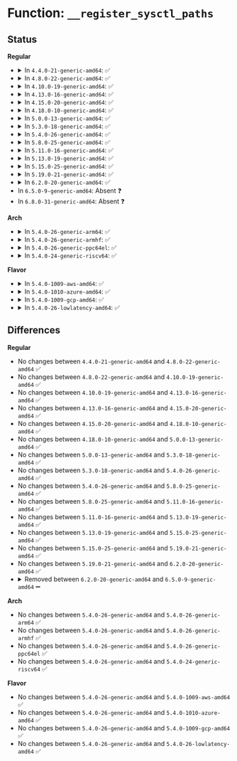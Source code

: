 # Function: <code>__register_sysctl_paths</code>

## Status
<b>Regular</b>
<ul>
<li>
<details>
<summary>In <code>4.4.0-21-generic-amd64</code>: ✅</summary>

```c
struct ctl_table_header * __register_sysctl_paths(struct ctl_table_set * set, const struct ctl_path * path, struct ctl_table * table)
```

```json
{
  "name": "__register_sysctl_paths",
  "collision_type": "Unique Global",
  "inline_type": "No",
  "funcs": [
    {
      "addr": 18446744071581491456,
      "name": "__register_sysctl_paths",
      "external": true,
      "loc": "fs/proc/proc_sysctl.c:1414",
      "file": "fs/proc/proc_sysctl.c",
      "inline": "seen, unknown",
      "caller_inline": [],
      "caller_func": [
        "fs/proc/proc_sysctl.c:register_sysctl_table"
      ]
    }
  ],
  "symbols": [
    {
      "addr": 18446744071581491456,
      "name": "__register_sysctl_paths",
      "section": ".text",
      "bind": "STB_GLOBAL",
      "size": 494
    }
  ]
}
```
</details>
</li>
<li>
<details>
<summary>In <code>4.8.0-22-generic-amd64</code>: ✅</summary>

```c
struct ctl_table_header * __register_sysctl_paths(struct ctl_table_set * set, const struct ctl_path * path, struct ctl_table * table)
```

```json
{
  "name": "__register_sysctl_paths",
  "collision_type": "Unique Global",
  "inline_type": "No",
  "funcs": [
    {
      "addr": 18446744071581676208,
      "name": "__register_sysctl_paths",
      "external": true,
      "loc": "fs/proc/proc_sysctl.c:1420",
      "file": "fs/proc/proc_sysctl.c",
      "inline": "seen, unknown",
      "caller_inline": [],
      "caller_func": [
        "fs/proc/proc_sysctl.c:register_sysctl_table"
      ]
    }
  ],
  "symbols": [
    {
      "addr": 18446744071581676208,
      "name": "__register_sysctl_paths",
      "section": ".text",
      "bind": "STB_GLOBAL",
      "size": 469
    }
  ]
}
```
</details>
</li>
<li>
<details>
<summary>In <code>4.10.0-19-generic-amd64</code>: ✅</summary>

```c
struct ctl_table_header * __register_sysctl_paths(struct ctl_table_set * set, const struct ctl_path * path, struct ctl_table * table)
```

```json
{
  "name": "__register_sysctl_paths",
  "collision_type": "Unique Global",
  "inline_type": "No",
  "funcs": [
    {
      "addr": 18446744071581764352,
      "name": "__register_sysctl_paths",
      "external": true,
      "loc": "fs/proc/proc_sysctl.c:1426",
      "file": "fs/proc/proc_sysctl.c",
      "inline": "seen, unknown",
      "caller_inline": [],
      "caller_func": [
        "fs/proc/proc_sysctl.c:register_sysctl_table"
      ]
    }
  ],
  "symbols": [
    {
      "addr": 18446744071581764352,
      "name": "__register_sysctl_paths",
      "section": ".text",
      "bind": "STB_GLOBAL",
      "size": 469
    }
  ]
}
```
</details>
</li>
<li>
<details>
<summary>In <code>4.13.0-16-generic-amd64</code>: ✅</summary>

```c
struct ctl_table_header * __register_sysctl_paths(struct ctl_table_set * set, const struct ctl_path * path, struct ctl_table * table)
```

```json
{
  "name": "__register_sysctl_paths",
  "collision_type": "Unique Global",
  "inline_type": "No",
  "funcs": [
    {
      "addr": 18446744071581818464,
      "name": "__register_sysctl_paths",
      "external": true,
      "loc": "fs/proc/proc_sysctl.c:1490",
      "file": "fs/proc/proc_sysctl.c",
      "inline": "seen, unknown",
      "caller_inline": [],
      "caller_func": [
        "fs/proc/proc_sysctl.c:register_sysctl_table"
      ]
    }
  ],
  "symbols": [
    {
      "addr": 18446744071581818464,
      "name": "__register_sysctl_paths",
      "section": ".text",
      "bind": "STB_GLOBAL",
      "size": 486
    }
  ]
}
```
</details>
</li>
<li>
<details>
<summary>In <code>4.15.0-20-generic-amd64</code>: ✅</summary>

```c
struct ctl_table_header * __register_sysctl_paths(struct ctl_table_set * set, const struct ctl_path * path, struct ctl_table * table)
```

```json
{
  "name": "__register_sysctl_paths",
  "collision_type": "Unique Global",
  "inline_type": "No",
  "funcs": [
    {
      "addr": 18446744071581968032,
      "name": "__register_sysctl_paths",
      "external": true,
      "loc": "fs/proc/proc_sysctl.c:1491",
      "file": "fs/proc/proc_sysctl.c",
      "inline": "seen, unknown",
      "caller_inline": [],
      "caller_func": [
        "fs/proc/proc_sysctl.c:register_sysctl_table"
      ]
    }
  ],
  "symbols": [
    {
      "addr": 18446744071581968032,
      "name": "__register_sysctl_paths",
      "section": ".text",
      "bind": "STB_GLOBAL",
      "size": 486
    }
  ]
}
```
</details>
</li>
<li>
<details>
<summary>In <code>4.18.0-10-generic-amd64</code>: ✅</summary>

```c
struct ctl_table_header * __register_sysctl_paths(struct ctl_table_set * set, const struct ctl_path * path, struct ctl_table * table)
```

```json
{
  "name": "__register_sysctl_paths",
  "collision_type": "Unique Global",
  "inline_type": "No",
  "funcs": [
    {
      "addr": 18446744071582152768,
      "name": "__register_sysctl_paths",
      "external": true,
      "loc": "fs/proc/proc_sysctl.c:1493",
      "file": "fs/proc/proc_sysctl.c",
      "inline": "seen, unknown",
      "caller_inline": [],
      "caller_func": [
        "fs/proc/proc_sysctl.c:register_sysctl_table"
      ]
    }
  ],
  "symbols": [
    {
      "addr": 18446744071582152768,
      "name": "__register_sysctl_paths",
      "section": ".text",
      "bind": "STB_GLOBAL",
      "size": 499
    }
  ]
}
```
</details>
</li>
<li>
<details>
<summary>In <code>5.0.0-13-generic-amd64</code>: ✅</summary>

```c
struct ctl_table_header * __register_sysctl_paths(struct ctl_table_set * set, const struct ctl_path * path, struct ctl_table * table)
```

```json
{
  "name": "__register_sysctl_paths",
  "collision_type": "Unique Global",
  "inline_type": "No",
  "funcs": [
    {
      "addr": 18446744071582247376,
      "name": "__register_sysctl_paths",
      "external": true,
      "loc": "fs/proc/proc_sysctl.c:1492",
      "file": "fs/proc/proc_sysctl.c",
      "inline": "seen, unknown",
      "caller_inline": [],
      "caller_func": [
        "fs/proc/proc_sysctl.c:register_sysctl_table"
      ]
    }
  ],
  "symbols": [
    {
      "addr": 18446744071582247376,
      "name": "__register_sysctl_paths",
      "section": ".text",
      "bind": "STB_GLOBAL",
      "size": 499
    }
  ]
}
```
</details>
</li>
<li>
<details>
<summary>In <code>5.3.0-18-generic-amd64</code>: ✅</summary>

```c
struct ctl_table_header * __register_sysctl_paths(struct ctl_table_set * set, const struct ctl_path * path, struct ctl_table * table)
```

```json
{
  "name": "__register_sysctl_paths",
  "collision_type": "Unique Global",
  "inline_type": "No",
  "funcs": [
    {
      "addr": 18446744071582412032,
      "name": "__register_sysctl_paths",
      "external": true,
      "loc": "fs/proc/proc_sysctl.c:1517",
      "file": "fs/proc/proc_sysctl.c",
      "inline": "seen, unknown",
      "caller_inline": [],
      "caller_func": [
        "fs/proc/proc_sysctl.c:register_sysctl_table"
      ]
    }
  ],
  "symbols": [
    {
      "addr": 18446744071582412032,
      "name": "__register_sysctl_paths",
      "section": ".text",
      "bind": "STB_GLOBAL",
      "size": 497
    }
  ]
}
```
</details>
</li>
<li>
<details>
<summary>In <code>5.4.0-26-generic-amd64</code>: ✅</summary>

```c
struct ctl_table_header * __register_sysctl_paths(struct ctl_table_set * set, const struct ctl_path * path, struct ctl_table * table)
```

```json
{
  "name": "__register_sysctl_paths",
  "collision_type": "Unique Global",
  "inline_type": "No",
  "funcs": [
    {
      "addr": 18446744071582510992,
      "name": "__register_sysctl_paths",
      "external": true,
      "loc": "fs/proc/proc_sysctl.c:1517",
      "file": "fs/proc/proc_sysctl.c",
      "inline": "seen, unknown",
      "caller_inline": [],
      "caller_func": [
        "fs/proc/proc_sysctl.c:register_sysctl_table"
      ]
    }
  ],
  "symbols": [
    {
      "addr": 18446744071582510992,
      "name": "__register_sysctl_paths",
      "section": ".text",
      "bind": "STB_GLOBAL",
      "size": 497
    }
  ]
}
```
</details>
</li>
<li>
<details>
<summary>In <code>5.8.0-25-generic-amd64</code>: ✅</summary>

```c
struct ctl_table_header * __register_sysctl_paths(struct ctl_table_set * set, const struct ctl_path * path, struct ctl_table * table)
```

```json
{
  "name": "__register_sysctl_paths",
  "collision_type": "Unique Global",
  "inline_type": "No",
  "funcs": [
    {
      "addr": 18446744071582814272,
      "name": "__register_sysctl_paths",
      "external": true,
      "loc": "fs/proc/proc_sysctl.c:1500",
      "file": "fs/proc/proc_sysctl.c",
      "inline": "seen, unknown",
      "caller_inline": [],
      "caller_func": [
        "fs/proc/proc_sysctl.c:register_sysctl_table"
      ]
    }
  ],
  "symbols": [
    {
      "addr": 18446744071582814272,
      "name": "__register_sysctl_paths",
      "section": ".text",
      "bind": "STB_GLOBAL",
      "size": 480
    }
  ]
}
```
</details>
</li>
<li>
<details>
<summary>In <code>5.11.0-16-generic-amd64</code>: ✅</summary>

```c
struct ctl_table_header * __register_sysctl_paths(struct ctl_table_set * set, const struct ctl_path * path, struct ctl_table * table)
```

```json
{
  "name": "__register_sysctl_paths",
  "collision_type": "Unique Global",
  "inline_type": "No",
  "funcs": [
    {
      "addr": 18446744071582887984,
      "name": "__register_sysctl_paths",
      "external": true,
      "loc": "fs/proc/proc_sysctl.c:1500",
      "file": "fs/proc/proc_sysctl.c",
      "inline": "seen, unknown",
      "caller_inline": [],
      "caller_func": [
        "fs/proc/proc_sysctl.c:register_sysctl_table"
      ]
    }
  ],
  "symbols": [
    {
      "addr": 18446744071582887984,
      "name": "__register_sysctl_paths",
      "section": ".text",
      "bind": "STB_GLOBAL",
      "size": 480
    }
  ]
}
```
</details>
</li>
<li>
<details>
<summary>In <code>5.13.0-19-generic-amd64</code>: ✅</summary>

```c
struct ctl_table_header * __register_sysctl_paths(struct ctl_table_set * set, const struct ctl_path * path, struct ctl_table * table)
```

```json
{
  "name": "__register_sysctl_paths",
  "collision_type": "Unique Global",
  "inline_type": "No",
  "funcs": [
    {
      "addr": 18446744071582916448,
      "name": "__register_sysctl_paths",
      "external": true,
      "loc": "fs/proc/proc_sysctl.c:1504",
      "file": "fs/proc/proc_sysctl.c",
      "inline": "seen, unknown",
      "caller_inline": [],
      "caller_func": [
        "fs/proc/proc_sysctl.c:register_sysctl_table"
      ]
    }
  ],
  "symbols": [
    {
      "addr": 18446744071582916448,
      "name": "__register_sysctl_paths",
      "section": ".text",
      "bind": "STB_GLOBAL",
      "size": 480
    }
  ]
}
```
</details>
</li>
<li>
<details>
<summary>In <code>5.15.0-25-generic-amd64</code>: ✅</summary>

```c
struct ctl_table_header * __register_sysctl_paths(struct ctl_table_set * set, const struct ctl_path * path, struct ctl_table * table)
```

```json
{
  "name": "__register_sysctl_paths",
  "collision_type": "Unique Global",
  "inline_type": "No",
  "funcs": [
    {
      "addr": 18446744071583251056,
      "name": "__register_sysctl_paths",
      "external": true,
      "loc": "fs/proc/proc_sysctl.c:1504",
      "file": "fs/proc/proc_sysctl.c",
      "inline": "seen, unknown",
      "caller_inline": [],
      "caller_func": [
        "fs/proc/proc_sysctl.c:register_sysctl_table"
      ]
    }
  ],
  "symbols": [
    {
      "addr": 18446744071583251056,
      "name": "__register_sysctl_paths",
      "section": ".text",
      "bind": "STB_GLOBAL",
      "size": 480
    }
  ]
}
```
</details>
</li>
<li>
<details>
<summary>In <code>5.19.0-21-generic-amd64</code>: ✅</summary>

```c
struct ctl_table_header * __register_sysctl_paths(struct ctl_table_set * set, const struct ctl_path * path, struct ctl_table * table)
```

```json
{
  "name": "__register_sysctl_paths",
  "collision_type": "Unique Global",
  "inline_type": "No",
  "funcs": [
    {
      "addr": 18446744071583750624,
      "name": "__register_sysctl_paths",
      "external": true,
      "loc": "fs/proc/proc_sysctl.c:1564",
      "file": "fs/proc/proc_sysctl.c",
      "inline": "seen, unknown",
      "caller_inline": [],
      "caller_func": [
        "fs/proc/proc_sysctl.c:__register_sysctl_base"
      ]
    }
  ],
  "symbols": [
    {
      "addr": 18446744071583750624,
      "name": "__register_sysctl_paths",
      "section": ".text",
      "bind": "STB_GLOBAL",
      "size": 527
    }
  ]
}
```
</details>
</li>
<li>
<details>
<summary>In <code>6.2.0-20-generic-amd64</code>: ✅</summary>

```c
struct ctl_table_header * __register_sysctl_paths(struct ctl_table_set * set, const struct ctl_path * path, struct ctl_table * table)
```

```json
{
  "name": "__register_sysctl_paths",
  "collision_type": "Unique Global",
  "inline_type": "No",
  "funcs": [
    {
      "addr": 18446744071584366304,
      "name": "__register_sysctl_paths",
      "external": true,
      "loc": "fs/proc/proc_sysctl.c:1563",
      "file": "fs/proc/proc_sysctl.c",
      "inline": "seen, unknown",
      "caller_inline": [],
      "caller_func": [
        "fs/proc/proc_sysctl.c:__register_sysctl_base"
      ]
    }
  ],
  "symbols": [
    {
      "addr": 18446744071584366304,
      "name": "__register_sysctl_paths",
      "section": ".text",
      "bind": "STB_GLOBAL",
      "size": 527
    }
  ]
}
```
</details>
</li>
<li>
In <code>6.5.0-9-generic-amd64</code>: Absent ❓
</li>
<li>
In <code>6.8.0-31-generic-amd64</code>: Absent ❓
</li>
</ul>
<b>Arch</b>
<ul>
<li>
<details>
<summary>In <code>5.4.0-26-generic-arm64</code>: ✅</summary>

```c
struct ctl_table_header * __register_sysctl_paths(struct ctl_table_set * set, const struct ctl_path * path, struct ctl_table * table)
```

```json
{
  "name": "__register_sysctl_paths",
  "collision_type": "Unique Global",
  "inline_type": "No",
  "funcs": [
    {
      "addr": 18446603336494138696,
      "name": "__register_sysctl_paths",
      "external": true,
      "loc": "fs/proc/proc_sysctl.c:1517",
      "file": "fs/proc/proc_sysctl.c",
      "inline": "seen, unknown",
      "caller_inline": [],
      "caller_func": [
        "fs/proc/proc_sysctl.c:register_sysctl_table"
      ]
    }
  ],
  "symbols": [
    {
      "addr": 18446603336494138696,
      "name": "__register_sysctl_paths",
      "section": ".text",
      "bind": "STB_GLOBAL",
      "size": 484
    }
  ]
}
```
</details>
</li>
<li>
<details>
<summary>In <code>5.4.0-26-generic-armhf</code>: ✅</summary>

```c
struct ctl_table_header * __register_sysctl_paths(struct ctl_table_set * set, const struct ctl_path * path, struct ctl_table * table)
```

```json
{
  "name": "__register_sysctl_paths",
  "collision_type": "Unique Global",
  "inline_type": "No",
  "funcs": [
    {
      "addr": 3227586484,
      "name": "__register_sysctl_paths",
      "external": true,
      "loc": "fs/proc/proc_sysctl.c:1517",
      "file": "fs/proc/proc_sysctl.c",
      "inline": "seen, unknown",
      "caller_inline": [],
      "caller_func": [
        "fs/proc/proc_sysctl.c:register_sysctl_table"
      ]
    }
  ],
  "symbols": [
    {
      "addr": 3227586484,
      "name": "__register_sysctl_paths",
      "section": ".text",
      "bind": "STB_GLOBAL",
      "size": 500
    }
  ]
}
```
</details>
</li>
<li>
<details>
<summary>In <code>5.4.0-26-generic-ppc64el</code>: ✅</summary>

```c
struct ctl_table_header * __register_sysctl_paths(struct ctl_table_set * set, const struct ctl_path * path, struct ctl_table * table)
```

```json
{
  "name": "__register_sysctl_paths",
  "collision_type": "Unique Global",
  "inline_type": "No",
  "funcs": [
    {
      "addr": 13835058055287815584,
      "name": "__register_sysctl_paths",
      "external": true,
      "loc": "fs/proc/proc_sysctl.c:1517",
      "file": "fs/proc/proc_sysctl.c",
      "inline": "seen, unknown",
      "caller_inline": [],
      "caller_func": [
        "fs/proc/proc_sysctl.c:register_sysctl_table"
      ]
    }
  ],
  "symbols": [
    {
      "addr": 13835058055287815584,
      "name": "__register_sysctl_paths",
      "section": ".text",
      "bind": "STB_GLOBAL",
      "size": 604
    }
  ]
}
```
</details>
</li>
<li>
<details>
<summary>In <code>5.4.0-24-generic-riscv64</code>: ✅</summary>

```c
struct ctl_table_header * __register_sysctl_paths(struct ctl_table_set * set, const struct ctl_path * path, struct ctl_table * table)
```

```json
{
  "name": "__register_sysctl_paths",
  "collision_type": "Unique Global",
  "inline_type": "No",
  "funcs": [
    {
      "addr": 18446743936273618502,
      "name": "__register_sysctl_paths",
      "external": true,
      "loc": "fs/proc/proc_sysctl.c:1517",
      "file": "fs/proc/proc_sysctl.c",
      "inline": "seen, unknown",
      "caller_inline": [],
      "caller_func": [
        "fs/proc/proc_sysctl.c:register_sysctl_table"
      ]
    }
  ],
  "symbols": [
    {
      "addr": 18446743936273618502,
      "name": "__register_sysctl_paths",
      "section": ".text",
      "bind": "STB_GLOBAL",
      "size": 370
    }
  ]
}
```
</details>
</li>
</ul>
<b>Flavor</b>
<ul>
<li>
<details>
<summary>In <code>5.4.0-1009-aws-amd64</code>: ✅</summary>

```c
struct ctl_table_header * __register_sysctl_paths(struct ctl_table_set * set, const struct ctl_path * path, struct ctl_table * table)
```

```json
{
  "name": "__register_sysctl_paths",
  "collision_type": "Unique Global",
  "inline_type": "No",
  "funcs": [
    {
      "addr": 18446744071582479728,
      "name": "__register_sysctl_paths",
      "external": true,
      "loc": "fs/proc/proc_sysctl.c:1517",
      "file": "fs/proc/proc_sysctl.c",
      "inline": "seen, unknown",
      "caller_inline": [],
      "caller_func": [
        "fs/proc/proc_sysctl.c:register_sysctl_table"
      ]
    }
  ],
  "symbols": [
    {
      "addr": 18446744071582479728,
      "name": "__register_sysctl_paths",
      "section": ".text",
      "bind": "STB_GLOBAL",
      "size": 497
    }
  ]
}
```
</details>
</li>
<li>
<details>
<summary>In <code>5.4.0-1010-azure-amd64</code>: ✅</summary>

```c
struct ctl_table_header * __register_sysctl_paths(struct ctl_table_set * set, const struct ctl_path * path, struct ctl_table * table)
```

```json
{
  "name": "__register_sysctl_paths",
  "collision_type": "Unique Global",
  "inline_type": "No",
  "funcs": [
    {
      "addr": 18446744071582416960,
      "name": "__register_sysctl_paths",
      "external": true,
      "loc": "fs/proc/proc_sysctl.c:1517",
      "file": "fs/proc/proc_sysctl.c",
      "inline": "seen, unknown",
      "caller_inline": [],
      "caller_func": [
        "fs/proc/proc_sysctl.c:register_sysctl_table"
      ]
    }
  ],
  "symbols": [
    {
      "addr": 18446744071582416960,
      "name": "__register_sysctl_paths",
      "section": ".text",
      "bind": "STB_GLOBAL",
      "size": 497
    }
  ]
}
```
</details>
</li>
<li>
<details>
<summary>In <code>5.4.0-1009-gcp-amd64</code>: ✅</summary>

```c
struct ctl_table_header * __register_sysctl_paths(struct ctl_table_set * set, const struct ctl_path * path, struct ctl_table * table)
```

```json
{
  "name": "__register_sysctl_paths",
  "collision_type": "Unique Global",
  "inline_type": "No",
  "funcs": [
    {
      "addr": 18446744071582470208,
      "name": "__register_sysctl_paths",
      "external": true,
      "loc": "fs/proc/proc_sysctl.c:1517",
      "file": "fs/proc/proc_sysctl.c",
      "inline": "seen, unknown",
      "caller_inline": [],
      "caller_func": [
        "fs/proc/proc_sysctl.c:register_sysctl_table"
      ]
    }
  ],
  "symbols": [
    {
      "addr": 18446744071582470208,
      "name": "__register_sysctl_paths",
      "section": ".text",
      "bind": "STB_GLOBAL",
      "size": 497
    }
  ]
}
```
</details>
</li>
<li>
<details>
<summary>In <code>5.4.0-26-lowlatency-amd64</code>: ✅</summary>

```c
struct ctl_table_header * __register_sysctl_paths(struct ctl_table_set * set, const struct ctl_path * path, struct ctl_table * table)
```

```json
{
  "name": "__register_sysctl_paths",
  "collision_type": "Unique Global",
  "inline_type": "No",
  "funcs": [
    {
      "addr": 18446744071582550544,
      "name": "__register_sysctl_paths",
      "external": true,
      "loc": "fs/proc/proc_sysctl.c:1517",
      "file": "fs/proc/proc_sysctl.c",
      "inline": "seen, unknown",
      "caller_inline": [],
      "caller_func": [
        "fs/proc/proc_sysctl.c:register_sysctl_table"
      ]
    }
  ],
  "symbols": [
    {
      "addr": 18446744071582550544,
      "name": "__register_sysctl_paths",
      "section": ".text",
      "bind": "STB_GLOBAL",
      "size": 497
    }
  ]
}
```
</details>
</li>
</ul>

## Differences
<b>Regular</b>
<ul>
<li>
No changes between <code>4.4.0-21-generic-amd64</code> and <code>4.8.0-22-generic-amd64</code> ✅
</li>
<li>
No changes between <code>4.8.0-22-generic-amd64</code> and <code>4.10.0-19-generic-amd64</code> ✅
</li>
<li>
No changes between <code>4.10.0-19-generic-amd64</code> and <code>4.13.0-16-generic-amd64</code> ✅
</li>
<li>
No changes between <code>4.13.0-16-generic-amd64</code> and <code>4.15.0-20-generic-amd64</code> ✅
</li>
<li>
No changes between <code>4.15.0-20-generic-amd64</code> and <code>4.18.0-10-generic-amd64</code> ✅
</li>
<li>
No changes between <code>4.18.0-10-generic-amd64</code> and <code>5.0.0-13-generic-amd64</code> ✅
</li>
<li>
No changes between <code>5.0.0-13-generic-amd64</code> and <code>5.3.0-18-generic-amd64</code> ✅
</li>
<li>
No changes between <code>5.3.0-18-generic-amd64</code> and <code>5.4.0-26-generic-amd64</code> ✅
</li>
<li>
No changes between <code>5.4.0-26-generic-amd64</code> and <code>5.8.0-25-generic-amd64</code> ✅
</li>
<li>
No changes between <code>5.8.0-25-generic-amd64</code> and <code>5.11.0-16-generic-amd64</code> ✅
</li>
<li>
No changes between <code>5.11.0-16-generic-amd64</code> and <code>5.13.0-19-generic-amd64</code> ✅
</li>
<li>
No changes between <code>5.13.0-19-generic-amd64</code> and <code>5.15.0-25-generic-amd64</code> ✅
</li>
<li>
No changes between <code>5.15.0-25-generic-amd64</code> and <code>5.19.0-21-generic-amd64</code> ✅
</li>
<li>
No changes between <code>5.19.0-21-generic-amd64</code> and <code>6.2.0-20-generic-amd64</code> ✅
</li>
<li>
<details>
<summary>Removed between <code>6.2.0-20-generic-amd64</code> and <code>6.5.0-9-generic-amd64</code> ➖</summary>

```c
struct ctl_table_header * __register_sysctl_paths(struct ctl_table_set * set, const struct ctl_path * path, struct ctl_table * table)
```
</details>
</li>
</ul>
<b>Arch</b>
<ul>
<li>
No changes between <code>5.4.0-26-generic-amd64</code> and <code>5.4.0-26-generic-arm64</code> ✅
</li>
<li>
No changes between <code>5.4.0-26-generic-amd64</code> and <code>5.4.0-26-generic-armhf</code> ✅
</li>
<li>
No changes between <code>5.4.0-26-generic-amd64</code> and <code>5.4.0-26-generic-ppc64el</code> ✅
</li>
<li>
No changes between <code>5.4.0-26-generic-amd64</code> and <code>5.4.0-24-generic-riscv64</code> ✅
</li>
</ul>
<b>Flavor</b>
<ul>
<li>
No changes between <code>5.4.0-26-generic-amd64</code> and <code>5.4.0-1009-aws-amd64</code> ✅
</li>
<li>
No changes between <code>5.4.0-26-generic-amd64</code> and <code>5.4.0-1010-azure-amd64</code> ✅
</li>
<li>
No changes between <code>5.4.0-26-generic-amd64</code> and <code>5.4.0-1009-gcp-amd64</code> ✅
</li>
<li>
No changes between <code>5.4.0-26-generic-amd64</code> and <code>5.4.0-26-lowlatency-amd64</code> ✅
</li>
</ul>
